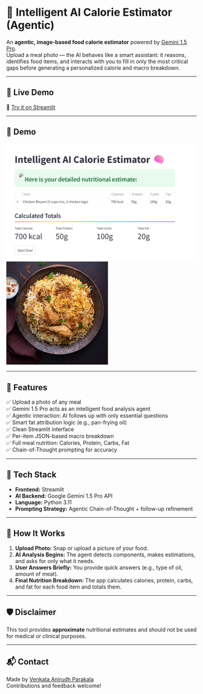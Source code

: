 # 🧠 Intelligent AI Calorie Estimator (Agentic)

An **agentic, image-based food calorie estimator** powered by [Gemini 1.5 Pro](https://deepmind.google/discover/blog/google-gemini-next-generation-models/).  
Upload a meal photo — the AI behaves like a smart assistant: it reasons, identifies food items, and interacts with you to fill in only the most critical gaps before generating a personalized calorie and macro breakdown.

---

## 📍 Live Demo

🔗 [Try it on Streamlit](https://calorie-estimator-agent.streamlit.app/)

---

## 📸 Demo

![demo](demo.png)  
![biriyani](biriyani.png)

---

## 🚀 Features

✅ Upload a photo of any meal  
✅ Gemini 1.5 Pro acts as an intelligent food analysis agent  
✅ Agentic interaction: AI follows up with only essential questions  
✅ Smart fat attribution logic (e.g., pan-frying oil)  
✅ Clean Streamlit interface  
✅ Per-item JSON-based macro breakdown  
✅ Full meal nutrition: Calories, Protein, Carbs, Fat  
✅ Chain-of-Thought prompting for accuracy  

---

## 🔧 Tech Stack

- **Frontend:** Streamlit  
- **AI Backend:** Google Gemini 1.5 Pro API  
- **Language:** Python 3.11  
- **Prompting Strategy:** Agentic Chain-of-Thought + follow-up refinement  

---

## 🧪 How It Works

1. **Upload Photo:** Snap or upload a picture of your food.
2. **AI Analysis Begins:** The agent detects components, makes estimations, and asks for only what it needs.
3. **User Answers Briefly:** You provide quick answers (e.g., type of oil, amount of meat).
4. **Final Nutrition Breakdown:** The app calculates calories, protein, carbs, and fat for each food item and totals them.

---

## 🛡️ Disclaimer

This tool provides **approximate** nutritional estimates and should not be used for medical or clinical purposes.

---

## 📬 Contact

Made by [Venkata Anirudh Parakala](https://www.linkedin.com/in/anirudh-parakala/)  
Contributions and feedback welcome!
